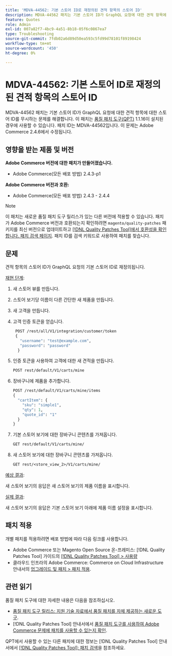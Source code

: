 ```yaml
---
title: 'MDVA-44562: 기본 스토어 ID로 재정의된 견적 항목의 스토어 ID'
description: MDVA-44562 패치는 기본 스토어 ID가 GraphQL 요청에 대한 견적 항목에 대한 스토어 ID를 무시하는 문제를 해결합니다. 이 패치는 [Quality Patches Tool (QPT)](https://experienceleague.adobe.com/ko/docs/commerce-operations/tools/quality-patches-tool/quality-patches-tool-to-self-serve-quality-patches) 1.1.16이 설치된 경우 사용할 수 있습니다. 패치 ID는 MDVA-44562입니다. 이 문제는 Adobe Commerce 2.4.6에서 수정됩니다.
feature: Quotes
role: Admin
exl-id: 007a82f7-4bc9-4a51-8b18-05f6c0867ea7
type: Troubleshooting
source-git-commit: 7fdb02a6d89d50ea593c5fd99d78101f89198424
workflow-type: tm+mt
source-wordcount: '450'
ht-degree: 0%

---
```


# MDVA-44562: 기본 스토어 ID로 재정의된 견적 항목의 스토어 ID

MDVA-44562 패치는 기본 스토어 ID가 GraphQL 요청에 대한 견적 항목에 대한 스토어 ID를 무시하는 문제를 해결합니다. 이 패치는 [품질 패치 도구(QPT)](https://experienceleague.adobe.com/ko/docs/commerce-operations/tools/quality-patches-tool/quality-patches-tool-to-self-serve-quality-patches) 1.1.16이 설치된 경우에 사용할 수 있습니다. 패치 ID는 MDVA-44562입니다. 이 문제는 Adobe Commerce 2.4.6에서 수정됩니다.

## 영향을 받는 제품 및 버전

**Adobe Commerce 버전에 대한 패치가 만들어졌습니다.**

* Adobe Commerce(모든 배포 방법) 2.4.3-p1

**Adobe Commerce 버전과 호환:**

* Adobe Commerce(모든 배포 방법) 2.4.3 - 2.4.4

>[!NOTE]
>
>이 패치는 새로운 품질 패치 도구 릴리스가 있는 다른 버전에 적용할 수 있습니다. 패치가 Adobe Commerce 버전과 호환되는지 확인하려면 `magento/quality-patches` 패키지를 최신 버전으로 업데이트하고 [[!DNL Quality Patches Tool]에서 호환성을 확인합니다. 패치 검색 페이지](https://experienceleague.adobe.com/ko/docs/commerce-operations/tools/quality-patches-tool/quality-patches-tool-to-self-serve-quality-patches). 패치 ID를 검색 키워드로 사용하여 패치를 찾습니다.

## 문제

견적 항목의 스토어 ID가 GraphQL 요청의 기본 스토어 ID로 재정의됩니다.

<u>재현 단계</u>:

1. 새 스토어 뷰를 만듭니다.
1. 스토어 보기당 이름이 다른 간단한 새 제품을 만듭니다.
1. 새 고객을 만듭니다.
1. 고객 인증 토큰을 얻습니다.

   ```GraphQL
    POST /rest/all/V1/integration/customer/token
    {
      "username": "test@example.com",
      "password": "password"
     }
   ```

1. 인증 토큰을 사용하여 고객에 대한 새 견적을 만듭니다.

   ```GraphQL
   POST rest/default/V1/carts/mine
   ```

1. 장바구니에 제품을 추가합니다.

   ```GraphQL
   POST /rest/default/V1/carts/mine/items
   {
     "cartItem": {
       "sku": "simple1",
       "qty": 1,
       "quote_id": "1"
     }
   }
   ```

1. 기본 스토어 보기에 대한 장바구니 콘텐츠를 가져옵니다.

   ```GraphQL
   GET rest/default/V1/carts/mine/
   ```

1. 새 스토어 보기에 대한 장바구니 콘텐츠를 가져옵니다.

   ```GraphQL
   GET rest/<store_view_2>/V1/carts/mine/
   ```

<u>예상 결과</u>:

새 스토어 보기의 응답은 새 스토어 보기의 제품 이름을 표시합니다.

<u>실제 결과</u>:

새 스토어 보기의 응답은 기본 스토어 보기 아래에 제품 이름 설정을 표시합니다.

## 패치 적용

개별 패치를 적용하려면 배포 방법에 따라 다음 링크를 사용합니다.

* Adobe Commerce 또는 Magento Open Source 온-프레미스: [!DNL Quality Patches Tool] 가이드의 [[!DNL Quality Patches Tool] > 사용량](/help/tools/quality-patches-tool/usage.md)
* 클라우드 인프라의 Adobe Commerce: Commerce on Cloud Infrastructure 안내서의 [업그레이드 및 패치 > 패치 적용](https://experienceleague.adobe.com/docs/commerce-cloud-service/user-guide/develop/upgrade/apply-patches.html?lang=ko).

## 관련 읽기

품질 패치 도구에 대한 자세한 내용은 다음을 참조하십시오.

* [품질 패치 도구 릴리스: 지원 기술 자료에서 품질 패치를 자체 제공하는 새로운 도구](https://experienceleague.adobe.com/ko/docs/commerce-operations/tools/quality-patches-tool/quality-patches-tool-to-self-serve-quality-patches).
* [!DNL Quality Patches Tool] 안내서에서 [품질 패치 도구를 사용하여 Adobe Commerce 문제에 패치를 사용할 수 있는지 확인](/help/tools/quality-patches-tool/patches-available-in-qpt/check-patch-for-magento-issue-with-magento-quality-patches.md).

QPT에서 사용할 수 있는 다른 패치에 대한 정보는 [!DNL Quality Patches Tool] 안내서에서 [[!DNL Quality Patches Tool]: 패치 검색](https://experienceleague.adobe.com/tools/commerce-quality-patches/index.html?lang=ko)을 참조하세요.
